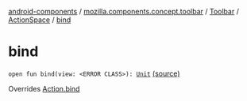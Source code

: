 [android-components](../../../index.md) / [mozilla.components.concept.toolbar](../../index.md) / [Toolbar](../index.md) / [ActionSpace](index.md) / [bind](./bind.md)

# bind

`open fun bind(view: <ERROR CLASS>): `[`Unit`](https://kotlinlang.org/api/latest/jvm/stdlib/kotlin/-unit/index.html) [(source)](https://github.com/mozilla-mobile/android-components/blob/master/components/concept/toolbar/src/main/java/mozilla/components/concept/toolbar/Toolbar.kt#L349)

Overrides [Action.bind](../-action/bind.md)

